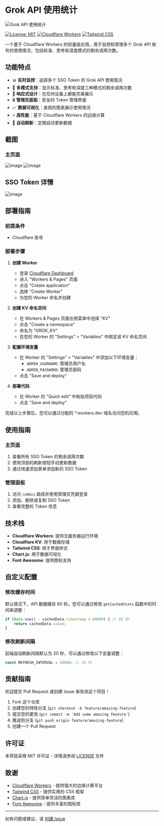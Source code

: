 # Grok API 使用统计

![Grok API 使用统计](https://your-screenshot-url-here.png)

[![License: MIT](https://img.shields.io/badge/License-MIT-blue.svg)](https://opensource.org/licenses/MIT)
[![Cloudflare Workers](https://img.shields.io/badge/Cloudflare-Workers-orange.svg)](https://workers.cloudflare.com/)
[![Tailwind CSS](https://img.shields.io/badge/Tailwind-CSS-38B2AC.svg)](https://tailwindcss.com/)

一个基于 Cloudflare Workers 的轻量级应用，用于监控和管理多个 Grok API 账号的使用情况，包括标准、思考和深度模式的剩余调用次数。

## 功能特点

- 📊 **实时监控**：追踪多个 SSO Token 的 Grok API 使用情况
- 🔄 **多模式支持**：显示标准、思考和深度三种模式的剩余调用次数
- 📱 **响应式设计**：在任何设备上都能完美展示
- 🔒 **管理员面板**：安全的 Token 管理界面
- 📈 **数据可视化**：直观的图表展示使用情况
- ⚡ **高性能**：基于 Cloudflare Workers 的边缘计算
- 🔄 **自动刷新**：定期自动更新数据

## 截图

### 主页面
![image](https://github.com/user-attachments/assets/d82b547e-7935-4237-b060-b07d50472aa9)
![image](https://github.com/user-attachments/assets/ba02378c-84fa-4c77-b3ea-6947a796f818)


## SSO Token 详情
![image](https://github.com/user-attachments/assets/50e60e2f-475e-491d-b779-1f0ee22a591d)


## 部署指南

### 前提条件

- Cloudflare 账号

### 部署步骤

1. **创建 Worker**
   - 登录 [Cloudflare Dashboard](https://dash.cloudflare.com/)
   - 进入 "Workers & Pages" 页面
   - 点击 "Create application"
   - 选择 "Create Worker"
   - 为您的 Worker 命名并创建

2. **创建 KV 命名空间**
   - 在 Workers & Pages 页面左侧菜单中选择 "KV"
   - 点击 "Create a namespace"
   - 命名为 "GROK_KV"
   - 在您的 Worker 的 "Settings" > "Variables" 中绑定该 KV 命名空间

3. **配置环境变量**
   - 在 Worker 的 "Settings" > "Variables" 中添加以下环境变量：
     - `ADMIN_USERNAME`: 管理员用户名
     - `ADMIN_PASSWORD`: 管理员密码
   - 点击 "Save and deploy"

4. **部署代码**
   - 在 Worker 的 "Quick edit" 中粘贴项目代码
   - 点击 "Save and deploy"

完成以上步骤后，您可以通过分配的 *.workers.dev 域名访问您的应用。


## 使用指南

### 主页面

1. 查看所有 SSO Token 的剩余调用次数
2. 使用顶部的刷新按钮手动更新数据
3. 通过快速添加表单添加新的 SSO Token

### 管理面板

1. 访问 `/admin` 路径并使用管理员凭据登录
2. 添加、删除或复制 SSO Token
3. 查看完整的 Token 信息

## 技术栈

- **Cloudflare Workers**: 提供无服务器运行环境
- **Cloudflare KV**: 用于数据存储
- **Tailwind CSS**: 用于界面样式
- **Chart.js**: 用于数据可视化
- **Font Awesome**: 提供图标支持

## 自定义配置

### 修改缓存时间

默认情况下，API 数据缓存 60 秒。您可以通过修改 `getCachedStats` 函数中的时间来调整：

```javascript
if (Date.now() - cachedData.timestamp < 60000) { // 60 秒
    return cachedData.value;
}
```

### 修改刷新间隔

前端自动刷新间隔默认为 20 秒，可以通过修改以下变量调整：

```javascript
const REFRESH_INTERVAL = 20000; // 20 秒
```

## 贡献指南

欢迎提交 Pull Request 或创建 Issue 来改进这个项目！

1. Fork 这个仓库
2. 创建您的特性分支 (`git checkout -b feature/amazing-feature`)
3. 提交您的更改 (`git commit -m 'Add some amazing feature'`)
4. 推送到分支 (`git push origin feature/amazing-feature`)
5. 创建一个 Pull Request

## 许可证

本项目采用 MIT 许可证 - 详情请参阅 [LICENSE](LICENSE) 文件

## 致谢

- [Cloudflare Workers](https://workers.cloudflare.com/) - 提供强大的边缘计算平台
- [Tailwind CSS](https://tailwindcss.com/) - 提供实用的 CSS 框架
- [Chart.js](https://www.chartjs.org/) - 提供简单灵活的图表库
- [Font Awesome](https://fontawesome.com/) - 提供丰富的图标库

---

如有问题或建议，请 [创建 Issue](https://github.com/yourusername/grok-remain-count/issues/new)
